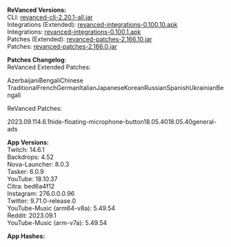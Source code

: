 **ReVanced Versions:**  
CLI: [revanced-cli-2.20.1-all.jar](https://github.com/revanced/revanced-cli/releases/tag/v2.20.1)  
Integrations (Extended): [revanced-integrations-0.100.10.apk](https://github.com/inotia00/revanced-integrations/releases/tag/v0.100.10)  
Integrations: [revanced-integrations-0.100.1.apk](https://github.com/revanced/revanced-integrations/releases/tag/v0.100.1)  
Patches (Extended): [revanced-patches-2.166.10.jar](https://github.com/inotia00/revanced-patches/releases/tag/v2.166.10)  
Patches: [revanced-patches-2.166.0.jar](https://github.com/revanced/revanced-patches/releases/tag/v2.166.0)  

**Patches Changelog**:   
ReVanced Extended Patches:  

AzerbaijaniBengaliChinese TraditionalFrenchGermanItalianJapaneseKoreanRussianSpanishUkrainianBengali
  
ReVanced Patches:   

2023.09.114.6.1hide-floating-microphone-button18.05.4018.05.40general-ads
  
**App Versions:**  
Twitch: 14.6.1  
Backdrops: 4.52  
Nova-Launcher: 8.0.3  
Tasker: 6.0.9  
YouTube: 18.10.37  
Citra: bed6a4f12  
Instagram: 276.0.0.0.96  
Twitter: 9.71.0-release.0  
YouTube-Music (arm64-v8a): 5.49.54  
Reddit: 2023.09.1  
YouTube-Music (arm-v7a): 5.49.54  

**App Hashes:**  
  
